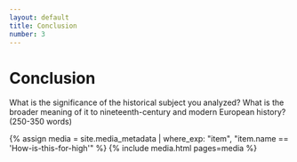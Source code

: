 ```yaml
---
layout: default
title: Conclusion
number: 3
---
```


# Conclusion

What is the significance of the historical subject you analyzed? What is the broader meaning of it to nineteenth-century and modern European history? (250-350 words)

{% assign media = site.media_metadata | where_exp: "item", "item.name == 'How-is-this-for-high'" %}
{% include media.html pages=media %}
